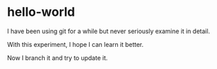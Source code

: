 # hello-world

I have been using git for a while but never seriously examine it in detail. 

With this experiment, I hope I can learn it better.

Now I branch it and try to update it.
